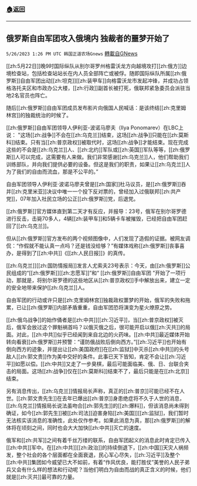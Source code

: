 ###  [:house:返回](README.md)
---


## 俄罗斯自由军团攻入俄境内 独裁者的噩梦开始了
`5/26/2023 1:26 PM UTC 韩国正道农场Gnews` [轉載自GNews](https://gnews.org/articles/1333487)

[[zh:5月22日]]晚9时国际纵队从别尔哥罗州格雷沃龙方向越境攻打[[zh:俄方]]边境检查站，包括检查站站长在内人员全部阵亡或被俘。随即国际纵队所属[[zh:俄罗斯]]自由军团出动[[zh:坦克]][[zh:装甲车]]向格雷沃龙市发起冲锋，并成功占领格洛托夫区和市政办公大楼，[[zh:行政]]副首长被打死，俄联邦紧急委员会派驻当地2名官员也阵亡。

随后[[zh:俄罗斯]]自由军团成员发布影片向俄国人民喊话：是该终结[[zh:克里姆林宫]]的独裁统治的时候了。

[[zh:俄罗斯]]自由军团领导人伊利亚-波诺马廖夫（Ilya Ponomarev）在LBC上说： "这场[[zh:战争]]不会在[[zh:乌克兰]]结束，这场[[zh:战争]]只能在[[zh:莫斯科]]结束。只有当[[zh:普京政权]]被取代时，这场[[zh:战争]]才能结束。现在完成这些的不会是[[zh:乌克兰]]人、[[zh:北约]]军队或[[zh:英国]]军队等等，[[zh:俄罗斯]]人可以完成，这需要有人来做。我们非常感谢[[zh:乌克兰]]人，他们帮助我们训练部队，并向我们提供必要的设备。但这是我们的职责，如果让[[zh:乌克兰]]人为了我们的自由而流血，那是不公平的。”

自由军团领导人伊利亚·波诺马廖夫曾是[[zh:国家]]杜马议员，是[[zh:俄罗斯]]吞并[[zh:克里米亚]]决议中唯一一个投下反对票的，曾经加入过俄联邦[[zh:共产党]]，07年加入社民立场的公正[[zh:俄罗斯]]党，后退党。

[[zh:俄罗斯]]官方媒体直到第二天才有反应，并报导：23号，俄军在别尔哥罗德进行反击，击毙70多人，4辆[[zh:装甲车]]和5辆卡车被摧毁，已经把自由军团赶回了[[zh:乌克兰]]。

但从[[zh:俄罗斯]]官方发布的两个视频图像中，人们发现了造假的证据。被网友调侃：“作假就不能认真一点吗？还是钱没给够？”有媒体戏称[[zh:俄罗斯]]丧事喜办，是得到了[[zh:中共]]《[[zh:人民日报]]》的真传。

[[zh:乌克兰]][[zh:国防情报局]]发言人尤索夫23号表示：今天，由[[zh:俄罗斯]]公民组成的“[[zh:俄罗斯]][[zh:志愿军]]”和“ [[zh:俄罗斯]]自由军团 ”开始了一项行动，那就是，将别尔哥罗德的这些地区从[[zh:普京政权]]手中解放出来，建立一定的安全地带来保护[[zh:乌克兰]]人。

自由军团的行动或许只是[[zh:克里姆林宫]]独裁政权噩梦的开始，俄军的失败和拖累，已让[[zh:俄罗斯]]内部矛盾重重，自由军团恐将演变为星火燎原之势。

[[zh:俄乌战争]]的始作俑者是[[zh:中共]][[zh:习近平]]，当[[zh:普京政权]]被灭后，俄军会放过这个罪魁祸首吗？以俄灭俄之后，很可能开启以俄[[zh:灭共]]的局面。对此，[[zh:中共]]似乎已经闻到来自北边的火药味。[[zh:中共]]最近媒体开始转向看衰[[zh:俄罗斯]]并预警：“谨防俄战败后倒向西方。”[[zh:习近平]]也开始有倒向西方的迹象，并提出让[[zh:美国政府]]在[[zh:监狱]]中灭杀[[zh:中共]]的头号敌人[[zh:郭文贵]]作为美中交好的条件。此事已天下皆知，肯定不会让[[zh:习近平]]如愿以偿。[[zh:中共]]又走了一步臭棋，最后可能面临美、俄、日、台联合夹击的局面。这场[[zh:战争]]仅在[[zh:莫斯科]]结束不了，最后只能是在[[zh:北京]]结束。

另有消息传出，[[zh:乌克兰]]情报局长声称，真正的[[zh:普京]]可能已经不在人世。[[zh:郭文贵先生]]在去年已爆出[[zh:普京]]身患绝症将不久于人世的消息，[[zh:乌克兰]]情报局长说法虽吻合[[zh:郭先生]]的[[zh:爆料]]，但该消息尚未得到确证，如今[[zh:郭先生]]被[[zh:司法]]迫害身陷[[zh:美国]][[zh:监狱]]，我们暂时无法核实该消息的准确性，此处仅作参考。如果此消息为真，那[[zh:俄罗斯]]的解体将在顷刻之间，同时也会大大加快[[zh:中共]]灭亡的速度。

俄军和[[zh:共军]]之间有着千丝万缕的联系，自由军团起义的消息此时肯定已传入[[zh:中共]]军中。在[[zh:中共]][[zh:政治]]的持续倒退下，[[zh:中国]]天灾人祸频发，整个社会的各个层面都在全面衰退，民心军心尽失，[[zh:习近平]]及整个[[zh:中共]]集团如今威望已大不如前，有着“作风优良，能打胜仗”美誉的人民子弟兵又会有什么样的想法和行动呢？当他们明白为自由而战的真正含义的时候，他们就是[[zh:灭共]]最可靠的力量。
